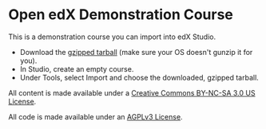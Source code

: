 # Open edX Demonstration Course

This is a demonstration course you can import into edX Studio.

* Download the [gzipped tarball][] (make sure your OS doesn't gunzip it for
  you).
* In Studio, create an empty course.
* Under Tools, select Import and choose the downloaded, gzipped tarball.

All content is made available under a [Creative Commons BY-NC-SA 3.0 US
License][cc].

All code is made available under an [AGPLv3 License][agpl].


[agpl]: AGPL_LICENSE
[cc]: http://creativecommons.org/licenses/by-nc-sa/3.0/us/
[gzipped tarball]: https://github.com/edx/edx-demo-course/archive/open-release/juniper.2.tar.gz
